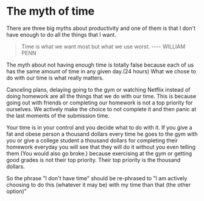 # The myth of time
There are three big myths about productivity and one of them is that I don't have enough to do all the things that I want. 

> Time is what we want most but what we use worst. ---- WILLIAM PENN

The myth about not having enough time is totally false because each of us has the same amount of time in any given day.(24 hours) What we chose to do with our time is what really matters.

Canceling plans, delaying going to the gym or watching Netflix instead of doing homework are all the things that we do with our time. This is because going out with friends or completing our homework is not a top priority for ourselves. We actively make the choice to not complete it and then panic at the last moments of the submission time.

Your time is in your control and you decide what to do with it. If you give a fat and obese person a thousand dollars every time he goes to the gym with you or give a college student a thousand dollars for completing their homework everyday you will see that they will do it without you even telling them (You would also go broke.) because exercising at the gym or getting good grades is not their top priority. Their top priority is the thousand dollars.

So the phrase "I don't have time" should be re-phrased to "I am actively choosing to do this (whatever it may be) with my time than that (the other option)"